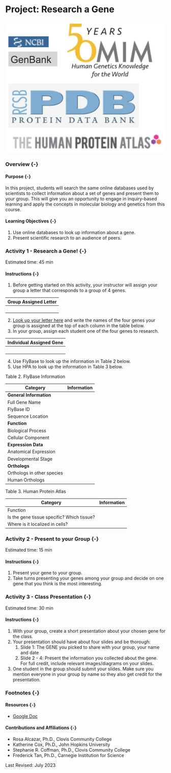 # Project: Research a Gene


![(\#fig:unnamed-chunk-2)Logos from several biological databases](assets/database_intro/database_logos.png)

### Overview {-}

#### Purpose {-}

In this project, students  will search the same online databases used by scientists to collect information about a set of genes and present them to your group. This will give you an opportunity to engage in inquiry-based learning and apply the concepts in molecular biology and genetics from this course.

#### Learning Objectives {-}

1. Use online databases to look up information about a gene.
1. Present scientific research to an audience of peers.

### **Activity 1** - Research a Gene! {-}

Estimated time: 45  min

#### Instructions {-}

1. Before getting started on this activity, your instructor will assign your group a letter that corresponds to a group of 4 genes.

| Group Assigned Letter |
|:-|
| <br> |

2. [Look up your letter here](https://docs.google.com/spreadsheets/d/1GZtHz2GU3B4KMOd9yuKrcQLJJLn7qlnZgPN5c6SNqGg) and write the names of the four genes your group is assigned at the top of each column in the table below.
3. In your group, assign each student one of the four genes to research.

| Individual Assigned Gene |
|:-|
| <br> |

4. Use FlyBase to look up the information in Table 2 below.
5. Use HPA to look up the information in Table 3 below.

Table 2. FlyBase Information

| Category | Information |
|----------|-------------|
| **General Information** | |
| Full Gene Name | |
| FlyBase ID | |
| Sequence Location | |
| **Function** | |
| Biological Process | |
| Cellular Component | |
| **Expression Data** | |
| Anatomical Expression | |
| Developmental Stage | |
| **Orthologs** | |
| Orthologs in other species | |
| Human Orthologs | |

Table 3. Human Protein Atlas

| Category | Information |
|----------|-------------|
| Function | |
| Is the gene tissue specific? Which tissue? | |
| Where is it localized in cells? | |

### **Activity 2** - Present to your Group {-}

Estimated time: 15 min

#### Instructions {-}

1. Present your gene to your group.
1. Take turns presenting your genes among your group and decide on one gene that you think is the most interesting.

### **Activity 3** - Class Presentation {-}

Estimated time: 30 min

#### Instructions {-}

1. With your group, create a short presentation about your chosen gene for the class.
1. Your presentation should have about four slides and be thorough:
    1. Slide 1: The GENE you picked to share with your group, your name and date
    1. Slide 2 - 4: Present the information you collected about the gene.  For full credit, include relevant images/diagrams on your slides.
1. One student in the group should submit your slides. Make sure you mention everyone in your group by name so they also get credit for the presentation.

### Footnotes {-}

#### Resources {-}

- [Google Doc](https://docs.google.com/document/d/1M7rtDzyGVUxO2GVBp09bTBu4fMDxocTs)

#### Contributions and Affiliations {-}

- Rosa Alcazar, Ph.D., Clovis Community College
- Katherine Cox, Ph.D., John Hopkins University
- Stephanie R. Coffman, Ph.D., Clovis Community College
- Frederick Tan, Ph.D., Carnegie Institution for Science

Last Revised: July 2023
